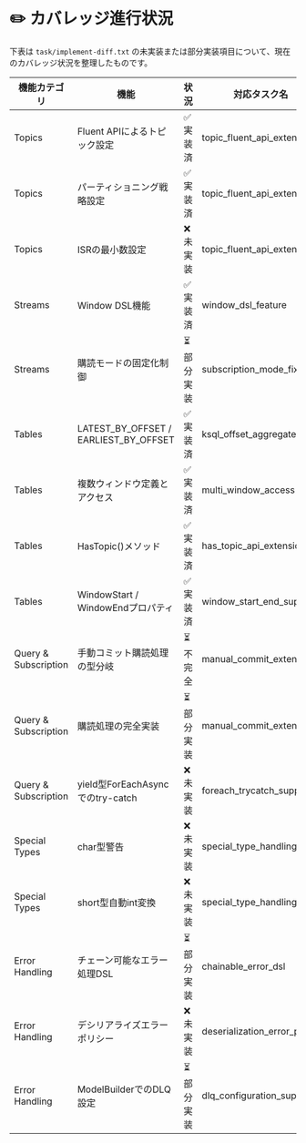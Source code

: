 # ✏️ カバレッジ進行状況

下表は `task/implement-diff.txt` の未実装または部分実装項目について、現在のカバレッジ状況を整理したものです。

| 機能カテゴリ | 機能 | 状況 | 対応タスク名 | 備考 |
| --- | --- | --- | --- | --- |
| Topics | Fluent APIによるトピック設定 | ✅ 実装済 | topic_fluent_api_extension | EntityModelBuilder, extension methods |
| Topics | パーティショニング戦略設定 | ✅ 実装済 | topic_fluent_api_extension | Partitioner option added |
| Topics | ISRの最小数設定 | ❌ 未実装 | topic_fluent_api_extension | |
| Streams | Window DSL機能 | ✅ 実装済 | window_dsl_feature | TumblingWindow等 |
| Streams | 購読モードの固定化制御 | ⏳ 部分実装 | subscription_mode_fixed | UseManualCommitの実行時切替未実装 |
| Tables | LATEST_BY_OFFSET / EARLIEST_BY_OFFSET | ✅ 実装済 | ksql_offset_aggregates | ProjectionBuilderで変換完了 |
| Tables | 複数ウィンドウ定義とアクセス | ✅ 実装済 | multi_window_access | |
| Tables | HasTopic()メソッド | ✅ 実装済 | has_topic_api_extension | EntityModelBuilder & tests |
| Tables | WindowStart / WindowEndプロパティ | ✅ 実装済 | window_start_end_support | ProjectionBuilder, WindowDDLExtensions |
| Query & Subscription | 手動コミット購読処理の型分岐 | ⏳ 不完全 | manual_commit_extension | Ack操作・型分岐不足 |
| Query & Subscription | 購読処理の完全実装 | ⏳ 部分実装 | manual_commit_extension | Commit/NegativeAck methods implemented; type branch pending
| Query & Subscription | yield型ForEachAsyncでのtry-catch | ❌ 未実装 | foreach_trycatch_support | |
| Special Types | char型警告 | ❌ 未実装 | special_type_handling | 警告処理なし |
| Special Types | short型自動int変換 | ❌ 未実装 | special_type_handling | 変換処理不明確 |
| Error Handling | チェーン可能なエラー処理DSL | ⏳ 部分実装 | chainable_error_dsl | OnError→Map→Retryの連鎖未完成 |
| Error Handling | デシリアライズエラーポリシー | ❌ 未実装 | deserialization_error_policy | |
| Error Handling | ModelBuilderでのDLQ設定 | ⏳ 部分実装 | dlq_configuration_support | TopicAttributeには存在 |
